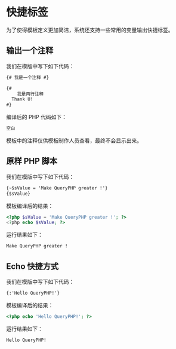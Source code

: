 # 快捷标签

为了使得模板定义更加简洁，系统还支持一些常用的变量输出快捷标签。

## 输出一个注释

我们在模版中写下如下代码：

``` html
{# 我是一个注释 #}

{#
    我是两行注释
  Thank U!
#}
```

编译后的 PHP 代码如下：

``` html
空白
```

<p class="tip">模板中的注释仅供模板制作人员查看，最终不会显示出来。</p>

## 原样 PHP 脚本

我们在模版中写下如下代码：

``` html
{~$sValue = 'Make QueryPHP greater !'}   
{$sValue}  
```

模板编译后的结果：

``` php
<?php $sValue = 'Make QueryPHP greater !'; ?>   
<?php echo $sValue; ?>
```

运行结果如下：

``` html
Make QueryPHP greater ! 
```

## Echo 快捷方式

我们在模版中写下如下代码：

``` html
{:'Hello QueryPHP!'}
```

模板编译后的结果：

``` php
<?php echo 'Hello QueryPHP!'; ?>
```

运行结果如下：

``` html
Hello QueryPHP!
```
